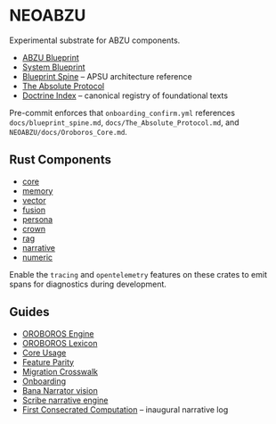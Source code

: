 # NEOABZU

Experimental substrate for ABZU components.

- [ABZU Blueprint](../../docs/ABZU_blueprint.md)
- [System Blueprint](../../docs/system_blueprint.md)
- [Blueprint Spine](../../docs/blueprint_spine.md) – APSU architecture reference
- [The Absolute Protocol](../../docs/The_Absolute_Protocol.md)
- [Doctrine Index](../../docs/doctrine_index.md) – canonical registry of foundational texts

Pre-commit enforces that `onboarding_confirm.yml` references `docs/blueprint_spine.md`, `docs/The_Absolute_Protocol.md`, and `NEOABZU/docs/Oroboros_Core.md`.

## Rust Components
- [core](../core)
- [memory](../memory)
- [vector](../vector)
- [fusion](../fusion)
- [persona](../persona)
- [crown](../crown)
- [rag](../rag)
- [narrative](../narrative)
- [numeric](../numeric)

Enable the `tracing` and `opentelemetry` features on these crates to emit spans for diagnostics during development.

## Guides
- [OROBOROS Engine](OROBOROS_Engine.md)
- [OROBOROS Lexicon](OROBOROS_Lexicon.md)
- [Core Usage](core_usage.md)
- [Feature Parity](feature_parity.md)
- [Migration Crosswalk](migration_crosswalk.md)
- [Onboarding](onboarding.md)
- [Bana Narrator vision](Bana%20Narrator%20vision.md)
- [Scribe narrative engine](Scribe_narrative_engine.md)
- [First Consecrated Computation](Oroboros_Core.md#first-consecrated-computation) – inaugural narrative log
